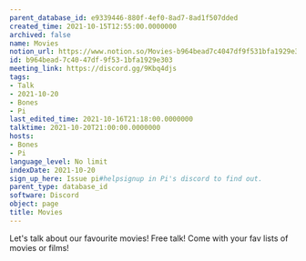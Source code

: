 ```yaml
---
parent_database_id: e9339446-880f-4ef0-8ad7-8ad1f507dded
created_time: 2021-10-15T12:55:00.0000000
archived: false
name: Movies
notion_url: https://www.notion.so/Movies-b964bead7c4047df9f531bfa1929e303
id: b964bead-7c40-47df-9f53-1bfa1929e303
meeting_link: https://discord.gg/9Kbq4djs
tags:
- Talk
- 2021-10-20
- Bones
- Pi
last_edited_time: 2021-10-16T21:18:00.0000000
talktime: 2021-10-20T21:00:00.0000000
hosts:
- Bones
- Pi
language_level: No limit
indexDate: 2021-10-20
sign_up_here: Issue pi#helpsignup in Pi's discord to find out.
parent_type: database_id
software: Discord
object: page
title: Movies
---
```


Let's talk about our favourite movies!
Free talk! Come with your fav lists of movies or films!


